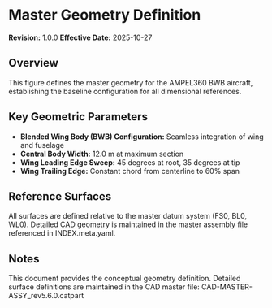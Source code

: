 # Master Geometry Definition
**Revision:** 1.0.0
**Effective Date:** 2025-10-27

## Overview
This figure defines the master geometry for the AMPEL360 BWB aircraft, establishing the baseline configuration for all dimensional references.

## Key Geometric Parameters
- **Blended Wing Body (BWB) Configuration:** Seamless integration of wing and fuselage
- **Central Body Width:** 12.0 m at maximum section
- **Wing Leading Edge Sweep:** 45 degrees at root, 35 degrees at tip
- **Wing Trailing Edge:** Constant chord from centerline to 60% span

## Reference Surfaces
All surfaces are defined relative to the master datum system (FS0, BL0, WL0). Detailed CAD geometry is maintained in the master assembly file referenced in INDEX.meta.yaml.

## Notes
This document provides the conceptual geometry definition. Detailed surface definitions are maintained in the CAD master file: CAD-MASTER-ASSY_rev5.6.0.catpart
